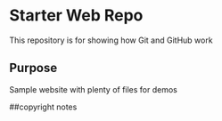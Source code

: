 # Starter Web Repo

This repository is for showing how Git and GitHub work

## Purpose

Sample website with plenty of files for demos

##copyright notes